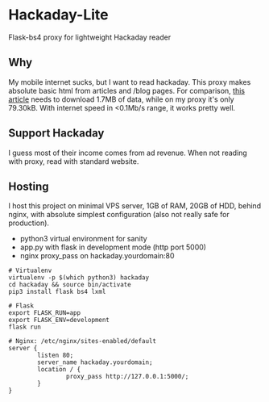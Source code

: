 # Hackaday-Lite
Flask-bs4 proxy for lightweight Hackaday reader

## Why
My mobile internet sucks, but I want to read hackaday. This proxy makes absolute basic html from articles and /blog pages. For comparison, [this article](https://hackaday.com/2020/03/04/raising-the-titanics-radio-room/) needs to download 1.7MB of data, while on my proxy it's only 79.30kB. With internet speed in <0.1Mb/s range, it works pretty well.

## Support Hackaday
I guess most of their income comes from ad revenue. When not reading with proxy, read with standard website.

## Hosting
I host this project on minimal VPS server, 1GB of RAM, 20GB of HDD, behind nginx, with absolute simplest configuration (also not really safe for production).
 - python3 virtual environment for sanity
 - app.py with flask in development mode (http port 5000)
 - nginx proxy_pass on hackaday.yourdomain:80
```
# Virtualenv
virtualenv -p $(which python3) hackaday
cd hackaday && source bin/activate
pip3 install flask bs4 lxml

# Flask
export FLASK_RUN=app
export FLASK_ENV=development
flask run

# Nginx: /etc/nginx/sites-enabled/default
server {
        listen 80;
        server_name hackaday.yourdomain;
        location / {
                proxy_pass http://127.0.0.1:5000/;
        }
}
```
